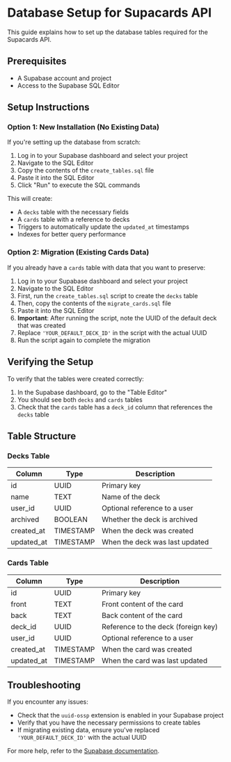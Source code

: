 # Database Setup for Supacards API

This guide explains how to set up the database tables required for the Supacards API.

## Prerequisites

- A Supabase account and project
- Access to the Supabase SQL Editor

## Setup Instructions

### Option 1: New Installation (No Existing Data)

If you're setting up the database from scratch:

1. Log in to your Supabase dashboard and select your project
2. Navigate to the SQL Editor
3. Copy the contents of the `create_tables.sql` file
4. Paste it into the SQL Editor
5. Click "Run" to execute the SQL commands

This will create:
- A `decks` table with the necessary fields
- A `cards` table with a reference to decks
- Triggers to automatically update the `updated_at` timestamps
- Indexes for better query performance

### Option 2: Migration (Existing Cards Data)

If you already have a `cards` table with data that you want to preserve:

1. Log in to your Supabase dashboard and select your project
2. Navigate to the SQL Editor
3. First, run the `create_tables.sql` script to create the `decks` table
4. Then, copy the contents of the `migrate_cards.sql` file
5. Paste it into the SQL Editor
6. **Important**: After running the script, note the UUID of the default deck that was created
7. Replace `'YOUR_DEFAULT_DECK_ID'` in the script with the actual UUID
8. Run the script again to complete the migration

## Verifying the Setup

To verify that the tables were created correctly:

1. In the Supabase dashboard, go to the "Table Editor"
2. You should see both `decks` and `cards` tables
3. Check that the `cards` table has a `deck_id` column that references the `decks` table

## Table Structure

### Decks Table

| Column     | Type      | Description                           |
|------------|-----------|---------------------------------------|
| id         | UUID      | Primary key                           |
| name       | TEXT      | Name of the deck                      |
| user_id    | UUID      | Optional reference to a user          |
| archived   | BOOLEAN   | Whether the deck is archived          |
| created_at | TIMESTAMP | When the deck was created             |
| updated_at | TIMESTAMP | When the deck was last updated        |

### Cards Table

| Column     | Type      | Description                           |
|------------|-----------|---------------------------------------|
| id         | UUID      | Primary key                           |
| front      | TEXT      | Front content of the card             |
| back       | TEXT      | Back content of the card              |
| deck_id    | UUID      | Reference to the deck (foreign key)   |
| user_id    | UUID      | Optional reference to a user          |
| created_at | TIMESTAMP | When the card was created             |
| updated_at | TIMESTAMP | When the card was last updated        |

## Troubleshooting

If you encounter any issues:

- Check that the `uuid-ossp` extension is enabled in your Supabase project
- Verify that you have the necessary permissions to create tables
- If migrating existing data, ensure you've replaced `'YOUR_DEFAULT_DECK_ID'` with the actual UUID

For more help, refer to the [Supabase documentation](https://supabase.io/docs). 